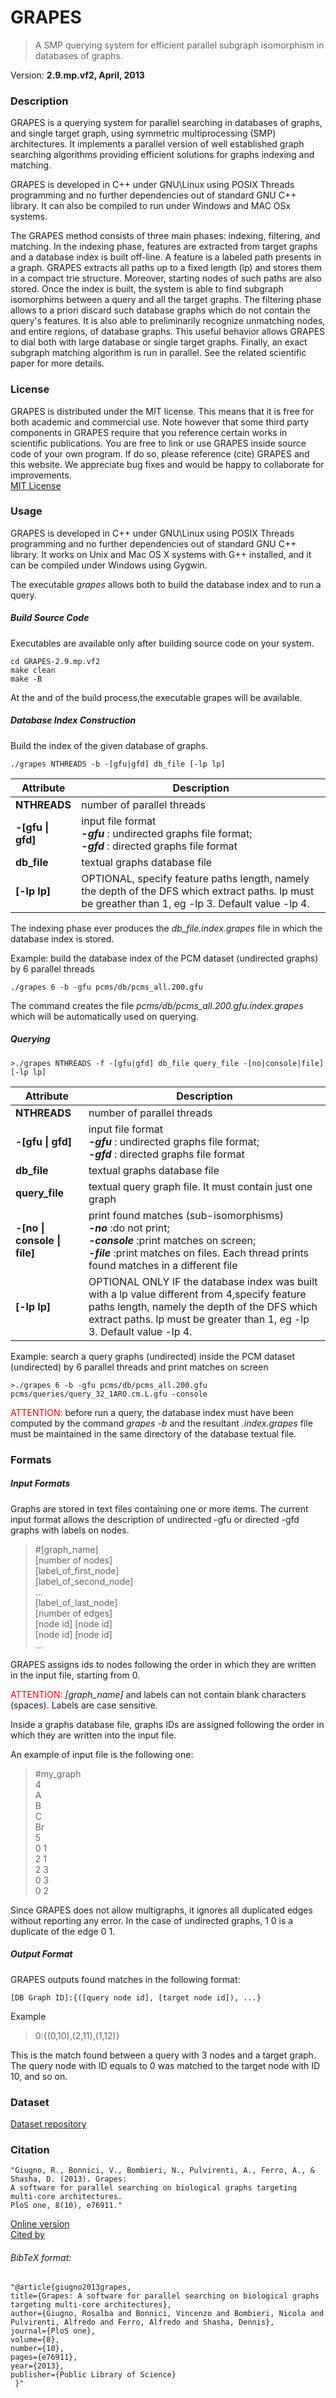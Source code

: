 # GRAPES

>A SMP querying system for efficient parallel subgraph isomorphism in databases of graphs.

Version: **2.9.mp.vf2, April, 2013**


### Description
GRAPES is a querying system for parallel searching in databases of graphs, and single target graph, using symmetric multiprocessing (SMP) architectures. It implements a parallel version of well established graph searching algorithms providing efficient solutions for graphs indexing and matching.


GRAPES is developed in C++ under GNU\Linux using POSIX Threads programming and no further dependencies out of standard GNU C++ library. It can also be compiled to run under Windows and MAC OSx systems.


The GRAPES method consists of three main phases: indexing, filtering, and matching. 
In the indexing phase, features are extracted from target graphs and a database index is built off-line. A feature is a labeled path presents in a graph. GRAPES extracts all paths up to a fixed length (lp) and stores them in a compact trie structure. Moreover, starting nodes of such paths are also stored. Once the index is built, the system is able to find subgraph isomorphims between a query and all the target graphs. The filtering phase allows to a priori discard such database graphs which do not contain the query's features. It is also able to preliminarily recognize unmatching nodes, and entire regions, of database graphs. This useful behavior allows GRAPES to dial both with large database or single target graphs. Finally, an exact subgraph matching algorithm is run in parallel. 
See the related scientific paper for more details.

### License

GRAPES is distributed under the MIT license. This means that it is free for both academic and commercial use. 
Note however that some third party components in GRAPES require that you reference certain works in scientific publications. 
You are free to link or use GRAPES inside source code of your own program. If do so, please reference (cite) GRAPES and this website. 
We appreciate bug fixes and would be happy to collaborate for improvements. <br>
[MIT License](https://raw.githubusercontent.com/GiugnoLab/GRAPES/master/LICENSE)


### Usage

GRAPES is developed in C++ under GNU\Linux using POSIX Threads programming and no further dependencies out of standard GNU C++ library. It works on Unix and Mac OS X systems with G++ installed, and it can be compiled under Windows using Gygwin.

The executable *grapes* allows both to build the database index and to run a query.

##### Build Source Code

Executables are available only after building source code on your system.
 ```
 cd GRAPES-2.9.mp.vf2
 make clean 
 make -B
 ```
At the and of the build process,the executable grapes will be available.

##### Database Index Construction

Build the index of the given database of graphs.
```
./grapes NTHREADS -b -[gfu|gfd] db_file [-lp lp]
```
    

| Attribute | Description |
|-----------------------|-------------|
|**NTHREADS** |        number of parallel threads|
|**-[gfu  &#124; gfd]**| input file format <br> ***-gfu*** : undirected graphs file format; <br>   ***-gfd***  : directed graphs file format |
|**db_file** | textual graphs database file|
|**[-lp lp]**| OPTIONAL, specify feature paths length, namely the depth of the DFS which extract paths. lp must be greather than 1, eg -lp 3. Default value -lp 4.|


The indexing phase ever produces the *db_file.index.grapes* file in which the database index is stored.


Example: build the database index of the PCM dataset (undirected graphs) by 6 parallel threads
```
./grapes 6 -b -gfu pcms/db/pcms_all.200.gfu
```
The command creates the file *pcms/db/pcms_all.200.gfu.index.grapes* which will be automatically used on querying.

##### Querying
```
>./grapes NTHREADS -f -[gfu|gfd] db_file query_file -[no|console|file] [-lp lp]
```
| Attribute | Description |
|-----------------------|-------------|
|**NTHREADS** |        number of parallel threads|
|**-[gfu  &#124; gfd]**| input file format <br> ***-gfu*** : undirected graphs file format; <br>   ***-gfd***  : directed graphs file format |
|**db_file** | textual graphs database file|
|**query_file** | textual query graph file. It must contain just one graph |
|**-[no &#124; console &#124; file]** | print found matches (sub-isomorphisms) <br> ***-no*** :do not print; <br> ***-console*** :print matches on screen; <br> ***-file*** :print matches on files. Each thread prints found matches in a different file
|**[-lp lp]** | OPTIONAL ONLY IF the database index was built with a lp value different from 4,specify feature paths length, namely the depth of the DFS which extract paths. lp must be greater than 1, eg -lp 3. Default value -lp 4.|

Example: search a query graphs (undirected) inside the PCM dataset (undirected) by 6 parallel threads and print matches on screen
```
>./grapes 6 -b -gfu pcms/db/pcms_all.200.gfu pcms/queries/query_32_1ARO.cm.L.gfu -console
```
<span style="color:red">ATTENTION:</span> before run a query, the database index must have been computed by the command *grapes -b* and the resultant *.index.grapes* file must be maintained in the same directory of the database textual file.

### Formats

##### Input Formats

Graphs are stored in text files containing one or more items.
The current input format allows the description of undirected -gfu or directed -gfd graphs with labels on nodes.
>\#[graph_name] <br>
[number of nodes] <br>
[label_of_first_node] <br> 
[label_of_second_node] <br>
... <br>
[label_of_last_node] <br> 
[number of edges] <br>
[node id] [node id] <br>
[node id] [node id] <br>
...

GRAPES assigns ids to nodes following the order in which they are written in the input file, starting from 0.

<span style="color:red">ATTENTION:</span> *[graph_name]* and labels can not contain blank characters (spaces).
Labels are case sensitive.

Inside a graphs database file, graphs IDs are assigned following the order in which they are written into the input file.

An example of input file is the following one:

>#my_graph <br>
4 <br>
A <br>
B <br>
C <br>
Br <br>
5 <br>
0 1 <br>
2 1 <br>
2 3 <br>
0 3 <br>
0 2

Since GRAPES does not allow multigraphs, it ignores all duplicated edges without reporting any error.
In the case of undirected graphs, 1 0 is a duplicate of the edge 0 1.

##### Output Format

GRAPES outputs found matches in the following format:
```
[DB Graph ID]:{([query node id], [target node id]), ...}
```
Example
>0:{(0,10),(2,11),(1,12)}

This is the match found between a query with 3 nodes and a target graph. The query node with ID equals to 0 was matched to the target node with ID 10, and so on.

### Dataset 
[Dataset repository](https://github.com/GiugnoLab/Dataset-GRAPES)


### Citation
    "Giugno, R., Bonnici, V., Bombieri, N., Pulvirenti, A., Ferro, A., & Shasha, D. (2013). Grapes:
    A software for parallel searching on biological graphs targeting multi-core architectures.
    PloS one, 8(10), e76911."
   <span style="color:blue">[Online version](http://journals.plos.org/plosone/article?id=10.1371/journal.pone.0076911) </span> <br>
   [Cited by](https://scholar.google.it/scholar?cites=4839872088400060775&as_sdt=2005&sciodt=0,5&hl=it) <br>
   ###### BibTeX format:
   
    "@article{giugno2013grapes,
    title={Grapes: A software for parallel searching on biological graphs targeting multi-core architectures},
    author={Giugno, Rosalba and Bonnici, Vincenzo and Bombieri, Nicola and Pulvirenti, Alfredo and Ferro, Alfredo and Shasha, Dennis},
    journal={PloS one},
    volume={8},
    number={10},
    pages={e76911},
    year={2013},
    publisher={Public Library of Science}
     }"
    
